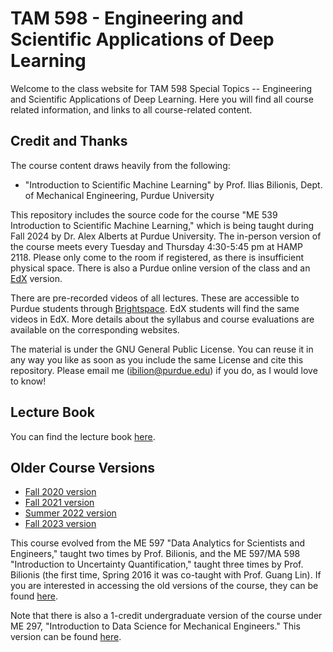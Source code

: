 # TAM 598 - Engineering and Scientific Applications of Deep Learning 

Welcome to the class website for TAM 598 Special Topics -- Engineering and Scientific Applications of Deep Learning. 
Here you will find all course related information, and links to all course-related content. 

## Credit and Thanks 

The course content draws heavily from the following: 
+ "Introduction to Scientific Machine Learning" by Prof. Ilias Bilionis, Dept. of Mechanical Engineering, Purdue University

This repository includes the source code for the course "ME 539 Introduction to Scientific Machine Learning," which is being taught during Fall 2024 by Dr. Alex Alberts at Purdue University.
The in-person version of the course meets every Tuesday and Thursday 4:30-5:45 pm at HAMP 2118.
Please only come to the room if registered, as there is insufficient physical space.
There is also a Purdue online version of the class and an [EdX](https://courses.edx.org/courses/course-v1:PurdueX+ME597x+2T2020/course/) version.

There are pre-recorded videos of all lectures.
These are accessible to Purdue students through [Brightspace](https://purdue.brightspace.com/d2l/login).
EdX students will find the same videos in EdX.
More details about the syllabus and course evaluations are available on the corresponding websites.

The material is under the GNU General Public License. You can reuse it in any way you like as soon as you include the same License and cite this repository. Please email me (ibilion@purdue.edu) if you do, as I would love to know!

## Lecture Book

You can find the lecture book [here](https://predictivesciencelab.github.io/data-analytics-se/index.html).

## Older Course Versions

+ [Fall 2020 version](https://github.com/PredictiveScienceLab/data-analytics-se/tree/fall2020)
+ [Fall 2021 version](https://github.com/PredictiveScienceLab/data-analytics-se/tree/fall2021)
+ [Summer 2022 version](https://github.com/PredictiveScienceLab/data-analytics-se/tree/summer2022)
+ [Fall 2023 version](https://github.com/PredictiveScienceLab/data-analytics-se/tree/fall2023)

This course evolved from the ME 597 "Data Analytics for Scientists and Engineers," taught two times by Prof. Bilionis, and the ME 597/MA 598 "Introduction to Uncertainty Quantification," taught three times by Prof. Bilionis (the first time, Spring 2016 it was co-taught with Prof. Guang Lin).
If you are interested in accessing the old versions of the course, they can be found [here](https://github.com/PredictiveScienceLab/uq-course).

Note that there is also a 1-credit undergraduate version of the course under ME 297, "Introduction to Data Science for Mechanical Engineers." This version can be found [here](https://github.com/PurdueMechanicalEngineering/me-297-intro-to-data-science).
